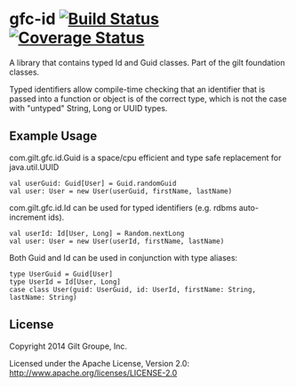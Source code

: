 

# gfc-id [![Build Status](https://travis-ci.org/gilt/gfc-id.svg?branch=master)](https://travis-ci.org/gilt/gfc-id) [![Coverage Status](https://coveralls.io/repos/gilt/gfc-id/badge.svg?branch=master&service=github)](https://coveralls.io/github/gilt/gfc-id?branch=master)

A library that contains typed Id and Guid classes. Part of the gilt foundation classes.

Typed identifiers allow compile-time checking that an identifier that is passed into a
function or object is of the correct type, which is not the case with "untyped" String, 
Long or UUID types.

## Example Usage

com.gilt.gfc.id.Guid is a space/cpu efficient and type safe replacement for java.util.UUID

    val userGuid: Guid[User] = Guid.randomGuid
    val user: User = new User(userGuid, firstName, lastName)

com.gilt.gfc.id.Id can be used for typed identifiers (e.g. rdbms auto-increment ids).

    val userId: Id[User, Long] = Random.nextLong
    val user: User = new User(userId, firstName, lastName)

Both Guid and Id can be used in conjunction with type aliases:

    type UserGuid = Guid[User]
    type UserId = Id[User, Long]
    case class User(guid: UserGuid, id: UserId, firstName: String, lastName: String)

## License
Copyright 2014 Gilt Groupe, Inc.

Licensed under the Apache License, Version 2.0: http://www.apache.org/licenses/LICENSE-2.0


